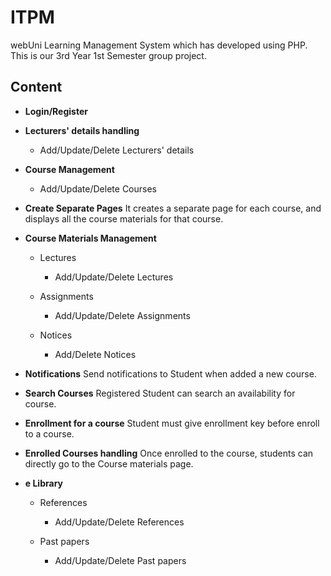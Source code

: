 # ITPM

webUni Learning Management System which has developed using PHP.
This is our 3rd Year 1st Semester group project.

##  Content  ##

* **Login/Register**

* **Lecturers' details handling**
	* Add/Update/Delete Lecturers' details
	
* **Course Management**
	* Add/Update/Delete Courses
	
* **Create Separate Pages**
	It creates a separate page for each course, and displays all the course materials for that course.
	
* **Course Materials Management**
	* Lectures
		* Add/Update/Delete Lectures
	
	* Assignments
		* Add/Update/Delete Assignments
	
	* Notices
		* Add/Delete Notices
		
* **Notifications**
	Send notifications to Student when added a new course.

* **Search Courses**
	Registered Student can search an availability for course.
	
* **Enrollment for a course**
	Student must give enrollment key before enroll to a course.
	
* **Enrolled Courses handling**
	Once enrolled to the course, students can directly go to the Course materials page.
	
* **e Library**
	* References
		* Add/Update/Delete References
	
	* Past papers
		* Add/Update/Delete Past papers
